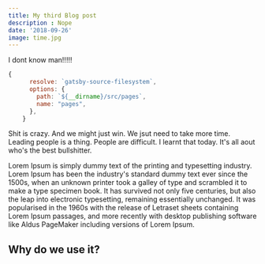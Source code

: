 ```yaml
---
title: My third Blog post
description : Nope
date: '2018-09-26'
image: time.jpg
---
```


I dont know man!!!!!

```js
{
      resolve: `gatsby-source-filesystem`,
      options: {
        path: `${__dirname}/src/pages`,
        name: "pages",
      },
    }
```


Shit is crazy. And we might just win. We jsut need to take more time. Leading people is a thing. People are difficult. I learnt that today. It's all aout who's the best bullshitter.

Lorem Ipsum is simply dummy text of the printing and typesetting industry. Lorem Ipsum has been the industry's standard dummy text ever since the 1500s, when an unknown printer took a galley of type and scrambled it to make a type specimen book. It has survived not only five centuries, but also the leap into electronic typesetting, remaining essentially unchanged. It was popularised in the 1960s with the release of Letraset sheets containing Lorem Ipsum passages, and more recently with desktop publishing software like Aldus PageMaker including versions of Lorem Ipsum.

## Why do we use it?


